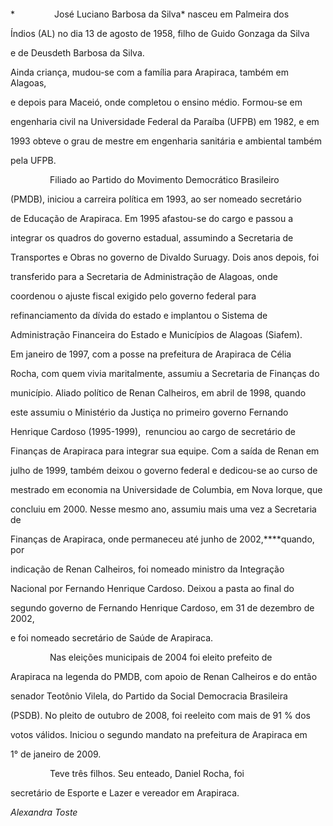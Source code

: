 

 



 



*                José Luciano Barbosa da Silva* nasceu em Palmeira dos

Índios (AL) no dia 13 de agosto de 1958, filho de Guido Gonzaga da Silva

e de Deusdeth Barbosa da Silva.



Ainda criança, mudou-se com a família para Arapiraca, também em Alagoas,

e depois para Maceió, onde completou o ensino médio. Formou-se em

engenharia civil na Universidade Federal da Paraíba (UFPB) em 1982, e em

1993 obteve o grau de mestre em engenharia sanitária e ambiental também

pela UFPB.



                Filiado ao Partido do Movimento Democrático Brasileiro

(PMDB), iniciou a carreira política em 1993, ao ser nomeado secretário

de Educação de Arapiraca. Em 1995 afastou-se do cargo e passou a

integrar os quadros do governo estadual, assumindo a Secretaria de

Transportes e Obras no governo de Divaldo Suruagy. Dois anos depois, foi

transferido para a Secretaria de Administração de Alagoas, onde

coordenou o ajuste fiscal exigido pelo governo federal para

refinanciamento da dívida do estado e implantou o Sistema de

Administração Financeira do Estado e Municípios de Alagoas (Siafem).



Em janeiro de 1997, com a posse na prefeitura de Arapiraca de Célia

Rocha, com quem vivia maritalmente, assumiu a Secretaria de Finanças do

município. Aliado político de Renan Calheiros, em abril de 1998, quando

este assumiu o Ministério da Justiça no primeiro governo Fernando

Henrique Cardoso (1995-1999),  renunciou ao cargo de secretário de

Finanças de Arapiraca para integrar sua equipe. Com a saída de Renan em

julho de 1999, também deixou o governo federal e dedicou-se ao curso de

mestrado em economia na Universidade de Columbia, em Nova Iorque, que

concluiu em 2000. Nesse mesmo ano, assumiu mais uma vez a Secretaria de

Finanças de Arapiraca, onde permaneceu até junho de 2002,****quando, por

indicação de Renan Calheiros, foi nomeado ministro da Integração

Nacional por Fernando Henrique Cardoso. Deixou a pasta ao final do

segundo governo de Fernando Henrique Cardoso, em 31 de dezembro de 2002,

e foi nomeado secretário de Saúde de Arapiraca.



                Nas eleições municipais de 2004 foi eleito prefeito de

Arapiraca na legenda do PMDB, com apoio de Renan Calheiros e do então

senador Teotônio Vilela, do Partido da Social Democracia Brasileira

(PSDB). No pleito de outubro de 2008, foi reeleito com mais de 91 % dos

votos válidos. Iniciou o segundo mandato na prefeitura de Arapiraca em

1° de janeiro de 2009.



                Teve três filhos. Seu enteado, Daniel Rocha, foi

secretário de Esporte e Lazer e vereador em Arapiraca.



*Alexandra Toste*



 



